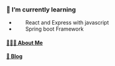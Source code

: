 
 ### 🌱 I’m currently learning <br>
- &nbsp;&nbsp;&nbsp;&nbsp;&nbsp;&nbsp; React and Express with javascript<br>
- &nbsp;&nbsp;&nbsp;&nbsp;&nbsp;&nbsp; Spring boot Framework

#### [👩🏻‍💻 About Me](https://www.notion.so/Hyun-Juhui-8fb92993624e4907932501df82ae900c)
#### [📝 Blog](https://velog.io/@ju_h2) 
<!--
**Hyun-juhee/Hyun-juhee** is a ✨ _special_ ✨ repository because its `README.md` (this file) appears on your GitHub profile.

Here are some ideas to get you started:

- 🔭 I’m currently working on ...
- 🌱 I’m currently learning ...
- 👯 I’m looking to collaborate on ...
- 🤔 I’m looking for help with ...
- 💬 Ask me about ...

- ⚡ Fun fact: ...
-->
